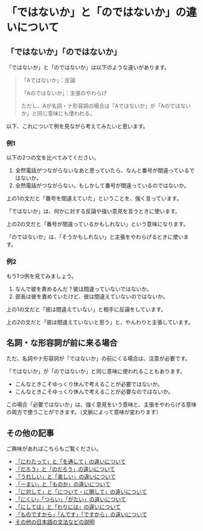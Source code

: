 # 「ではないか」と「のではないか」の違いについて

## 「ではないか」「のではないか」

「ではないか」と「のではないか」は以下のような違いがあります。

> 「Aではないか」：反論
>
> 「Aのではないか」：主張のやわらげ
>
> ただし、Aが名詞・ナ形容詞の場合は「Aではないか」が「Aのではないか」と同じ意味にも使われる。
>

以下、これについて例を見ながら考えてみたいと思います。

### 例1

以下の2つの文を比べてみてください。

1. 全然電話がつながらないなあと思っていたら、なんと番号が間違っているではないか。
2. 全然電話がつながらない。もしかして番号が間違っているのではないか。

上の1の文だと「番号を間違えていた」ということを、強く言っています。

「ではないか」は、何かに対する反論や強い意見を言うときに使います。

上の2の文だと「番号が間違っているかもしれない」という意味になります。

「のではないか」は、「そうかもしれない」と主張をやわらげるときに使います。

### 例2

もう1つ例を見てみましょう。

1. なんで彼を責めるんだ？彼は間違っていないではないか。
2. 部長は彼を責めていたけど、彼は間違えていないのではないか。

上の1の文だと「彼は間違えていない」と相手に反論をしています。

上の2の文だと「彼は間違えていないと思う」と、やんわりと主張しています。

## 名詞・な形容詞が前に来る場合

ただ、名詞やナ形容詞が「ではないか」の前にくる場合は、注意が必要です。

「ではないか」が「のではないか」と同じ意味に使われることもあります。

  * こんなときこそゆっくり休んで考えることが必要ではないか。
  * こんなときこそゆっくり休んで考えることが必要なのではないか。

この場合「必要ではないか」は、強く意見をいう意味と、主張をやわらげる意味の両方で使うことができます。（文脈によって意味が変わります）


## その他の記事

ご興味があればこちらもご覧ください。

* [「にわたって」と「を通して」の違いについて](http://www.nihongo-appliedlinguistics.net/wp/?cat=877)
* [「だろう」と「のだろう」の違いについて](http://www.nihongo-appliedlinguistics.net/wp/?cat=877)
* [「うれしい」と「楽しい」の違いについて](http://www.nihongo-appliedlinguistics.net/wp/?cat=877)
* [「ーまい」と「ものか」の違いについて](http://www.nihongo-appliedlinguistics.net/wp/?cat=877)
* [「に対して」と「について・に関して」の違いについて](http://www.nihongo-appliedlinguistics.net/wp/?p=4279)
* [「にくい」「つらい」「がたい」の違いについて](http://www.nihongo-appliedlinguistics.net/wp/?cat=877)
* [「にしては」と「わりには」の違いについて](http://www.nihongo-appliedlinguistics.net/wp/?cat=877)
* [「ものですから」「んです」「ですから」の違いについて](http://www.nihongo-appliedlinguistics.net/wp/?p=2124)
* [その他の日本語の文法などの説明](http://www.nihongo-appliedlinguistics.net/wp/?cat=877)
